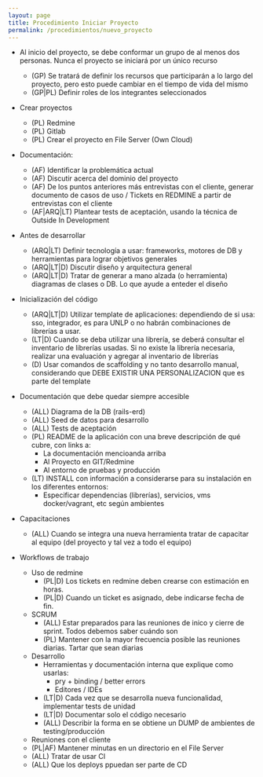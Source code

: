 ```yaml
---
layout: page
title: Procedimiento Iniciar Proyecto
permalink: /procedimientos/nuevo_proyecto
---
```


* Al inicio del proyecto, se debe conformar un grupo de al menos dos personas. Nunca el proyecto se iniciará por un único recurso
  * (GP) Se tratará de definir los recursos que participarán a lo largo del proyecto, pero esto puede cambiar en el tiempo de vida del mismo
  * (GP|PL) Definir roles de los integrantes seleccionados
* Crear proyectos
  * (PL) Redmine
  * (PL) Gitlab
  * (PL) Crear el proyecto en File Server (Own Cloud)
* Documentación:
  * (AF) Identificar la problemática actual
  * (AF) Discutir acerca del dominio del proyecto
  * (AF) De los puntos anteriores más entrevistas con el cliente, generar documento de casos de uso / Tickets en REDMINE a partir de entrevistas con el cliente
  * (AF|ARQ|LT) Plantear tests de aceptación, usando la técnica de Outside In Development
* Antes de desarrollar
  * (ARQ|LT) Definir tecnología a usar: frameworks, motores de DB y herramientas para lograr objetivos generales
  * (ARQ|LT|D) Discutir diseño y arquitectura general
  * (ARQ|LT|D) Tratar de generar a mano alzada (o herramienta) diagramas de clases o DB. Lo que ayude a enteder el diseño
* Inicialización del código
  * (ARQ|LT|D) Utilizar template de aplicaciones: dependiendo de si usa: sso, integrador, es para UNLP o no habrán combinaciones de librerías a usar.
  * (LT|D) Cuando se deba utilizar una librería, se deberá consultar el inventario de librerías usadas. Si no existe la librería necesaria, realizar una evaluación y agregar al inventario de librerías
  * (D) Usar comandos de scaffolding y no tanto desarrollo manual, considerando que DEBE EXISTIR UNA PERSONALIZACION que es parte del template

* Documentación que debe quedar siempre accesible
  * (ALL) Diagrama de la DB (rails-erd)
  * (ALL) Seed de datos para desarrollo
  * (ALL) Tests de aceptación
  * (PL) README de la aplicación con una breve descripción de qué cubre, con links a:
    * La documentación mencioanda arriba
    * Al Proyecto en GIT/Redmine
    * Al entorno de pruebas y producción
  * (LT) INSTALL con información a considerarse para su instalación en los diferentes entornos:
    * Especificar dependencias (librerías), servicios, vms docker/vagrant, etc según ambientes

* Capacitaciones
  * (ALL) Cuando se integra una nueva herramienta tratar de capacitar al equipo (del proyecto y tal vez a todo el equipo)

* Workflows de trabajo
  * Uso de redmine
    * (PL|D) Los tickets en redmine deben crearse con estimación en horas.
    * (PL|D) Cuando un ticket es asignado, debe indicarse fecha de fin.
  * SCRUM
    * (ALL) Estar preparados para las reuniones de inico y cierre de sprint. Todos debemos saber cuándo son
    * (PL) Mantener con la mayor frecuencia posible las reuniones diarias. Tartar que sean diarias
  * Desarrollo
    * Herramientas y documentación interna que explique como usarlas:
       * pry + binding / better errors
       * Editores / IDEs
    * (LT|D) Cada vez que se desarrolla nueva funcionalidad, implementar tests de unidad
    * (LT|D) Documentar solo el código necesario
    * (ALL) Describir la forma en se obtiene un DUMP de ambientes de testing/producción
  * Reuniones con el cliente
  * (PL|AF) Mantener minutas en un directorio en el File Server
  * (ALL) Tratar de usar CI
  * (ALL) Que los deploys ppuedan ser parte de CD
